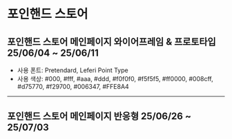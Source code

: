 # 포인핸드 스토어
## 포인핸드 스토어 메인페이지 와이어프레임 & 프로토타입 25/06/04 ~ 25/06/11
* 사용 폰트: Pretendard, Leferi Point Type
* 사용 색상: #000, #fff, #aaa, #ddd, #f0f0f0, #f5f5f5, #ff0000, #008cff, #d75770, #f29700, #006347, #FFE8A4
----
## 포인핸드 스토어 메인페이지 반응형 25/06/26 ~ 25/07/03
